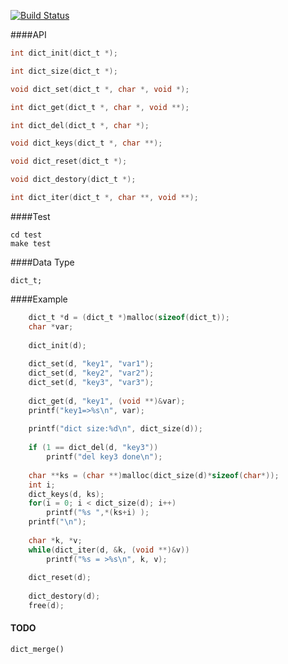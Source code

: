 [![Build Status](https://travis-ci.org/hit9/C-dict.png?branch=master)](https://travis-ci.org/hit9/C-dict)

####API
```c
int dict_init(dict_t *); 

int dict_size(dict_t *); 

void dict_set(dict_t *, char *, void *); 

int dict_get(dict_t *, char *, void **); 

int dict_del(dict_t *, char *); 

void dict_keys(dict_t *, char **); 

void dict_reset(dict_t *); 

void dict_destory(dict_t *); 

int dict_iter(dict_t *, char **, void **); 
```

####Test
```shell
cd test
make test
```

####Data Type
```
dict_t;
```

####Example
```c
	dict_t *d = (dict_t *)malloc(sizeof(dict_t));
	char *var; 
	
	dict_init(d); 
	
	dict_set(d, "key1", "var1"); 
	dict_set(d, "key2", "var2"); 
	dict_set(d, "key3", "var3"); 
	
	dict_get(d, "key1", (void **)&var); 
	printf("key1=>%s\n", var);
	
	printf("dict size:%d\n", dict_size(d));
	
	if (1 == dict_del(d, "key3"))
		printf("del key3 done\n");
	
	char **ks = (char **)malloc(dict_size(d)*sizeof(char*)); 
	int i; 
	dict_keys(d, ks); 
	for(i = 0; i < dict_size(d); i++)
		printf("%s ",*(ks+i) );
	printf("\n");
	
	char *k, *v; 
	while(dict_iter(d, &k, (void **)&v))
		printf("%s = >%s\n", k, v);
	
	dict_reset(d); 
	
	dict_destory(d); 
	free(d); 
```

#### TODO

```
dict_merge()

```
